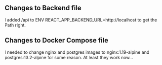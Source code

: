 ## Changes to Backend file
I added /api to ENV REACT_APP_BACKEND_URL=http://localhost to get the Path right.

## Changes to Docker Compose file
I needed to change nginx and postgres images to nginx:1.19-alpine and postgres:13.2-alpine for some reason. At least they work now...

